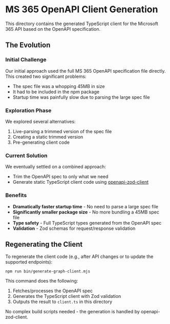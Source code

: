 # MS 365 OpenAPI Client Generation

This directory contains the generated TypeScript client for the Microsoft 365 API based on the OpenAPI specification.

## The Evolution

### Initial Challenge

Our initial approach used the full MS 365 OpenAPI specification file directly. This created two significant problems:

- The spec file was a whopping 45MB in size
- It had to be included in the npm package
- Startup time was painfully slow due to parsing the large spec file

### Exploration Phase

We explored several alternatives:

1. Live-parsing a trimmed version of the spec file
2. Creating a static trimmed version
3. Pre-generating client code

### Current Solution

We eventually settled on a combined approach:

- Trim the OpenAPI spec to only what we need
- Generate static TypeScript client code using [openapi-zod-client](https://github.com/astahmer/openapi-zod-client)

### Benefits

- **Dramatically faster startup time** - No need to parse a large spec file
- **Significantly smaller package size** - No more bundling a 45MB spec file
- **Type safety** - Full TypeScript types generated from the OpenAPI spec
- **Validation** - Zod schemas for request/response validation

## Regenerating the Client

To regenerate the client code (e.g., after API changes or to update the supported endpoints):

```
npm run bin/generate-graph-client.mjs
```

This command does the following:

1. Fetches/processes the OpenAPI spec
2. Generates the TypeScript client with Zod validation
3. Outputs the result to `client.ts` in this directory

No complex build scripts needed - the generation is handled by openapi-zod-client.
